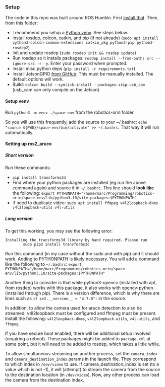 ### Setup
The code in this repo was built around ROS Humble. First [install that](https://docs.ros.org/en/humble/Installation.html).
Then, from this folder:
- I recommend you setup a [Python venv](https://docs.python.org/3/library/venv.html). See steps below.
- Install rosdep, colcon, catkin, and pip (if not already) (`sudo apt install python3-colcon-common-extensions catkin_pkg python3-pip python3-rosdep2`)
- Init and update rosdep (`sudo rosdep init && rosdep update`)
- Run rosdep so it installs packages: `rosdep install --from-paths src --ignore-src -r -y`. Enter your password when prompted.
- Install misc python deps (`pip install -r requirements.txt`)
- Install JetsonGPIO [from GitHub](https://github.com/pjueon/JetsonGPIO/blob/master/docs/installation_guide.md). This must be 
manually installed. The default options will work.
- Build: `colcon build --symlink-install --packages-skip usb_cam` (usb_cam can only compile on the Jetson).

#### Setup venv
Run `python3 -m venv ./space-env` from the robotics-orin folder.

So you will use this frequently, add the source to your ~/.bashrc: `echo "source ${PWD}/space-env/bin/activate" >> ~/.bashrc`.
That way it will run automatically.

#### Setting up ros2_aruco

##### Short version
Run these commands:
- `pip install transforms3d`
- Find where your python packages are installed (eg run the above command again) and source it in `~/.bashrc`. This line should
**look like** the following: `export PYTHONPATH="/home/marc/Programming/robotics-orin/space-env/lib/python3.10/site-packages:$PYTHONPATH"`
- If need to duplicate video: `sudo apt install ffmpeg v4l2loopback-dkms v4l2loopback-utils v4l-utils`

##### Long version
To get this working, you may see the following error:
```
Installing the transforms3d library by hand required. Please run
        sudo pip3 install transforms3d
```
Run this command (in my case without the sudo and with pip) and it should work.
Adding to PYTHONPATH is likely necessary. You will add a command like the following to `~/.bashrc`: 
`export PYTHONPATH="/home/marc/Programming/robotics-orin/space-env/lib/python3.10/site-packages:$PYTHONPATH"`

Another thing to consider is that while python3-opencv (installed with apt, from rosdep) works with
this package, it also works with opencv-python (installed through pip). There is a version difference,
which is why there are lines such as `if cv2.__version__ < "4.7.0":` in the source.

In addition, to allow the camera used for aruco detection to also be streamed, v4l2loopback must be configured
and ffmpeg must be present. Install the following: `v4l2loopback-dkms`, `v4l2loopback-utils`, `v4l-utils`, and `ffmpeg`.

If you have secure boot enabled, there will be additional setup involved (requiring a reboot). These packages might be added to `package.xml` 
at some point, but it will need to be added to rosdep, which takes a little while.

To allow simultaneous streaming on another process, set the `camera_index` and `camera_destination_index` params in the launch file.
They correspond to which index in `/dev/video` to use. If camera_destination_index is set (to a value which is not -1), it will
(attempt) to stream the camera from the source to the destination location (in `/dev/video`). Now, any other process can
load the camera from the destination index.